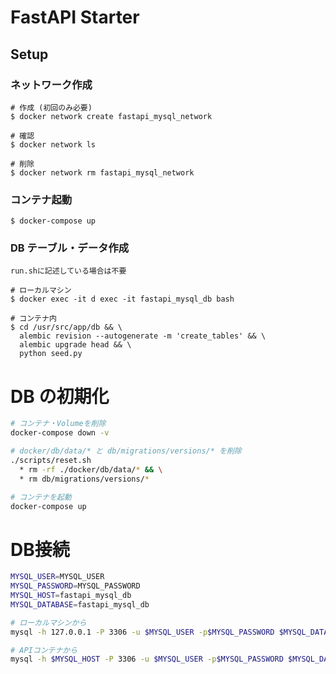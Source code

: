 # FastAPI Starter

## Setup

### ネットワーク作成

```
# 作成 (初回のみ必要)
$ docker network create fastapi_mysql_network

# 確認
$ docker network ls

# 削除
$ docker network rm fastapi_mysql_network
```

### コンテナ起動

```
$ docker-compose up
```

### DB テーブル・データ作成

`run.shに記述している場合は不要`

```
# ローカルマシン
$ docker exec -it d exec -it fastapi_mysql_db bash

# コンテナ内
$ cd /usr/src/app/db && \
  alembic revision --autogenerate -m 'create_tables' && \
  alembic upgrade head && \
  python seed.py
```

# DB の初期化

```sh
# コンテナ・Volumeを削除
docker-compose down -v

# docker/db/data/* と db/migrations/versions/* を削除
./scripts/reset.sh
  * rm -rf ./docker/db/data/* && \
  * rm db/migrations/versions/*

# コンテナを起動
docker-compose up
```


# DB接続

```sh
MYSQL_USER=MYSQL_USER
MYSQL_PASSWORD=MYSQL_PASSWORD
MYSQL_HOST=fastapi_mysql_db
MYSQL_DATABASE=fastapi_mysql_db

# ローカルマシンから
mysql -h 127.0.0.1 -P 3306 -u $MYSQL_USER -p$MYSQL_PASSWORD $MYSQL_DATABASE

# APIコンテナから
mysql -h $MYSQL_HOST -P 3306 -u $MYSQL_USER -p$MYSQL_PASSWORD $MYSQL_DATABASE
```  